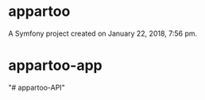 appartoo
========

A Symfony project created on January 22, 2018, 7:56 pm.
# appartoo-app
"# appartoo-API" 
